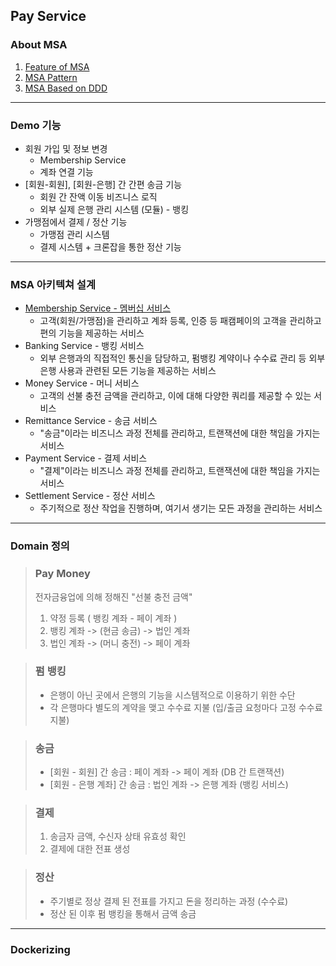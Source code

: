 ## Pay Service

### About MSA
1. [Feature of MSA](https://github.com/parkjungsun/MyPay/blob/main/AboutMSA/1%20Feature%20of%20MSA.md)
2. [MSA Pattern](https://github.com/parkjungsun/MyPay/blob/main/AboutMSA/2%20MSA%20Pattern.md)
3. [MSA Based on DDD](https://github.com/parkjungsun/MyPay/blob/main/AboutMSA/3%20MSA%20Based%20on%20DDD.md)
---
### Demo 기능
* 회원 가입 및 정보 변경
    * Membership Service
    * 계좌 연결 기능
* [회원-회원], [회원-은행] 간 간편 송금 기능
    * 회원 간 잔액 이동 비즈니스 로직
    * 외부 실제 은행 관리 시스템 (모듈) - 뱅킹
* 가맹점에서 결제 / 정산 기능
    * 가맹점 관리 시스템
    * 결제 시스템 + 크론잡을 통한 정산 기능
---
### MSA 아키텍쳐 설계
* [Membership Service - 멤버십 서비스](https://github.com/parkjungsun/MyPay/blob/main/membership-service/README.md)  
  * 고객(회원/가맹점)을 관리하고 계좌 등록, 인증 등 패캠페이의 고객을 관리하고 편의 기능을 제공하는 서비스
* Banking Service - 뱅킹 서비스
  * 외부 은행과의 직접적인 통신을 담당하고, 펌뱅킹 계약이나 수수료 관리 등 외부 은행 사용과 관련된 모든 기능을 제공하는 서비스
* Money Service - 머니 서비스
  * 고객의 선불 충전 금액을 관리하고, 이에 대해 다양한 쿼리를 제공할 수 있는 서비스
* Remittance Service - 송금 서비스
  * "송금"이라는 비즈니스 과정 전체를 관리하고, 트랜잭션에 대한 책임을 가지는 서비스
* Payment Service - 결제 서비스
  * "결제"이라는 비즈니스 과정 전체를 관리하고, 트랜잭션에 대한 책임을 가지는 서비스
* Settlement Service - 정산 서비스
  * 주기적으로 정산 작업을 진행하며, 여기서 생기는 모든 과정을 관리하는 서비스
---
### Domain 정의
> ### Pay Money
> 전자금융업에 의해 정해진 "선불 충전 금액"
> 1. 약정 등록 ( 뱅킹 계좌 - 페이 계좌 )
> 2. 뱅킹 계좌 -> (현금 송금) -> 법인 계좌
> 3. 법인 계좌 -> (머니 충전) -> 페이 계좌

> ### 펌 뱅킹
> * 은행이 아닌 곳에서 은행의 기능을 시스템적으로 이용하기 위한 수단
> * 각 은행마다 별도의 계약을 맺고 수수료 지불 (입/출금 요청마다 고정 수수료 지불)

> ### 송금 
> * [회원 - 회원] 간 송금 : 페이 계좌 -> 페이 계좌 (DB 간 트랜잭션)
> * [회원 - 은행 계좌] 간 송금 : 법인 계좌 -> 은행 계좌 (뱅킹 서비스)

> ### 결제
> 1. 송금자 금액, 수신자 상태 유효성 확인
> 2. 결제에 대한 전표 생성

> ### 정산
> * 주기별로 정상 결제 된 전표를 가지고 돈을 정리하는 과정 (수수료)
> * 정산 된 이후 펌 뱅킹을 통해서 금액 송금
---
### Dockerizing
